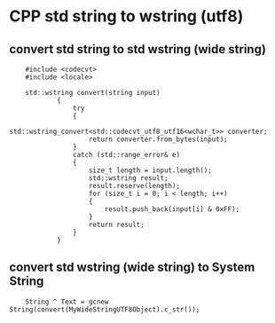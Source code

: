 # CPP std string to wstring (utf8)
## convert std string to std wstring (wide string)
  
        #include <codecvt>
        #include <locale>

        std::wstring convert(string input)
        		{
			        try
		        	{
		        		std::wstring_convert<std::codecvt_utf8_utf16<wchar_t>> converter;
		        		return converter.from_bytes(input);
		        	}
		        	catch (std::range_error& e)
	        		{
		        		size_t length = input.length();
			        	std::wstring result;
				        result.reserve(length);
        				for (size_t i = 0; i < length; i++)
	        			{
		        			result.push_back(input[i] & 0xFF);
			        	}
				        return result;
		        	}
		        }
## convert std wstring (wide string) to System String 

        String ^ Text = gcnew String(convert(MyWideStringUTF8Object).c_str());

